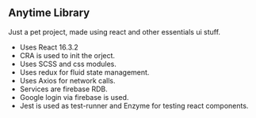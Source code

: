 ## Anytime Library

Just a pet project, made using react and other essentials ui stuff.

- Uses React 16.3.2
- CRA is used to init the orject.
- Uses SCSS and css modules.
- Uses redux for fluid state management.
- Uses Axios for network calls.
- Services are firebase RDB.
- Google login via firebase is used.
- Jest is used as test-runner and Enzyme for testing react components.
